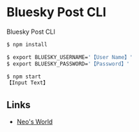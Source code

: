 # Bluesky Post CLI

Bluesky Post CLI

```bash
$ npm install

$ export BLUESKY_USERNAME='【User Name】'
$ export BLUESKY_PASSWORD='【Password】'

$ npm start
【Input Text】
```


## Links

- [Neo's World](https://neos21.net/)
